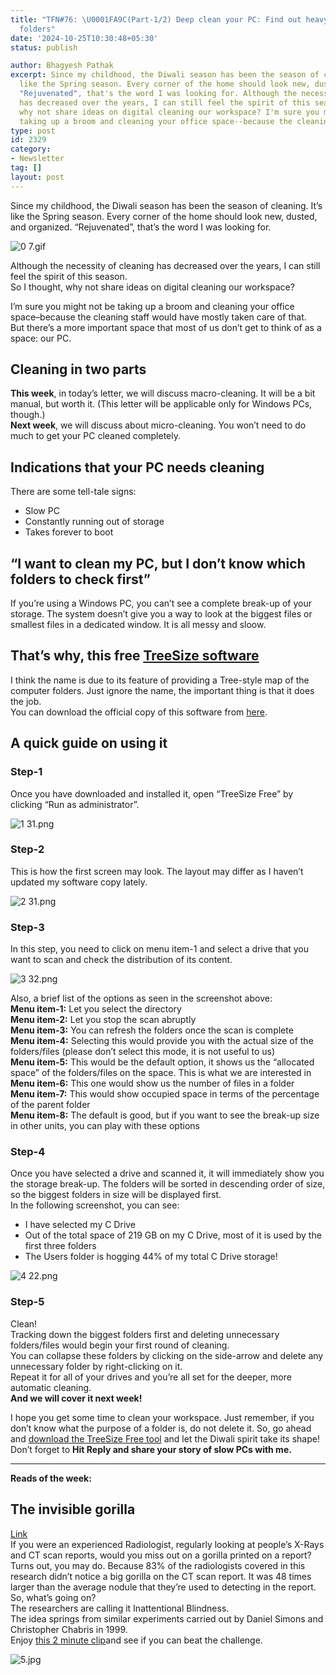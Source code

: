 ```yaml
---
title: "TFN#76: \U0001FA9C(Part-1/2) Deep clean your PC: Find out heavy files and
  folders"
date: '2024-10-25T10:30:48+05:30'
status: publish

author: Bhagyesh Pathak
excerpt: Since my childhood, the Diwali season has been the season of cleaning. It's
  like the Spring season. Every corner of the home should look new, dusted, and organized.
  "Rejuvenated", that's the word I was looking for. Although the necessity of cleaning
  has decreased over the years, I can still feel the spirit of this season.So I thought,
  why not share ideas on digital cleaning our workspace? I'm sure you might not be
  taking up a broom and cleaning your office space--because the cleaning staff...
type: post
id: 2329
category:
- Newsletter
tag: []
layout: post
---
```


Since my childhood, the Diwali season has been the season of cleaning. It’s like the Spring season. Every corner of the home should look new, dusted, and organized. “Rejuvenated”, that’s the word I was looking for.

![0 7.gif](https://embed.filekitcdn.com/e/tkwVjiL2WnM6sb9P2ZThes/ko8HT4YrzXLeGuEiQD6aEP)

Although the necessity of cleaning has decreased over the years, I can still feel the spirit of this season.  
So I thought, why not share ideas on digital cleaning our workspace?

I’m sure you might not be taking up a broom and cleaning your office space–because the cleaning staff would have mostly taken care of that.  
But there’s a more important space that most of us don’t get to think of as a space: our PC.

Cleaning in two parts
---------------------

**This week**, in today’s letter, we will discuss macro-cleaning. It will be a bit manual, but worth it. (This letter will be applicable only for Windows PCs, though.)  
​**Next week**, we will discuss about micro-cleaning. You won’t need to do much to get your PC cleaned completely.

Indications that your PC needs cleaning
---------------------------------------

There are some tell-tale signs:

- Slow PC
- Constantly running out of storage
- Takes forever to boot

“I want to clean my PC, but I don’t know which folders to check first”
----------------------------------------------------------------------

If you’re using a Windows PC, you can’t see a complete break-up of your storage. The system doesn’t give you a way to look at the biggest files or smallest files in a dedicated window. It is all messy and sloow.

That’s why, this free [TreeSize software](https://treesize.net/)​
-----------------------------------------------------------------

I think the name is due to its feature of providing a Tree-style map of the computer folders. Just ignore the name, the important thing is that it does the job.  
You can download the official copy of this software from [here](https://treesize.net/).

A quick guide on using it
-------------------------

### Step-1

Once you have downloaded and installed it, open “TreeSize Free” by clicking “Run as administrator”.

![1 31.png](https://embed.filekitcdn.com/e/tkwVjiL2WnM6sb9P2ZThes/37tC7WPanaGWsaL3bf3QA6)

### Step-2

This is how the first screen may look. The layout may differ as I haven’t updated my software copy lately.

![2 31.png](https://embed.filekitcdn.com/e/tkwVjiL2WnM6sb9P2ZThes/3Y7cmCYNBUyWM1M78Q3g27)

### Step-3

In this step, you need to click on menu item-1 and select a drive that you want to scan and check the distribution of its content.

![3 32.png](https://embed.filekitcdn.com/e/tkwVjiL2WnM6sb9P2ZThes/h3x5BmcpBMdP1himJRPghC)

Also, a brief list of the options as seen in the screenshot above:  
​**Menu item-1:** Let you select the directory  
​**Menu item-2:** Let you stop the scan abruptly  
​**Menu item-3:** You can refresh the folders once the scan is complete  
​**Menu item-4:** Selecting this would provide you with the actual size of the folders/files (please don’t select this mode, it is not useful to us)  
​**Menu item-5:** This would be the default option, it shows us the “allocated space” of the folders/files on the space. This is what we are interested in  
​**Menu item-6:** This one would show us the number of files in a folder  
​**Menu item-7:** This would show occupied space in terms of the percentage of the parent folder  
​**Menu item-8:** The default is good, but if you want to see the break-up size in other units, you can play with these options

### Step-4

Once you have selected a drive and scanned it, it will immediately show you the storage break-up. The folders will be sorted in descending order of size, so the biggest folders in size will be displayed first.  
In the following screenshot, you can see:

- I have selected my C Drive
- Out of the total space of 219 GB on my C Drive, most of it is used by the first three folders
- The Users folder is hogging 44% of my total C Drive storage!

![4 22.png](https://embed.filekitcdn.com/e/tkwVjiL2WnM6sb9P2ZThes/ipWEaqQ3Qd8DUw7toimmKo)

### Step-5

Clean!  
Tracking down the biggest folders first and deleting unnecessary folders/files would begin your first round of cleaning.  
You can collapse these folders by clicking on the side-arrow and delete any unnecessary folder by right-clicking on it.  
Repeat it for all of your drives and you’re all set for the deeper, more automatic cleaning.  
​**And we will cover it next week!**

I hope you get some time to clean your workspace. Just remember, if you don’t know what the purpose of a folder is, do not delete it. So, go ahead and [download the TreeSize Free tool](https://treesize.net/) and let the Diwali spirit take its shape!  
Don’t forget to **Hit Reply and share your story of slow PCs with me.**

---

**Reads of the week:**

The invisible gorilla
---------------------

​[Link](https://search.bwh.harvard.edu/new/pubs/DrewVoWolfe13.pdf)​  
If you were an experienced Radiologist, regularly looking at people’s X-Rays and CT scan reports, would you miss out on a gorilla printed on a report?  
Turns out, you may do. Because 83% of the radiologists covered in this research didn’t notice a big gorilla on the CT scan report. It was 48 times larger than the average nodule that they’re used to detecting in the report.  
So, what’s going on?  
The researchers are calling it Inattentional Blindness.  
The idea springs from similar experiments carried out by Daniel Simons and Christopher Chabris in 1999.  
Enjoy [this 2 minute clip](https://youtu.be/vJG698U2Mvo)and see if you can beat the challenge.

![5.jpg](https://embed.filekitcdn.com/e/tkwVjiL2WnM6sb9P2ZThes/eA7sYXxycXUFTedszrikN7)